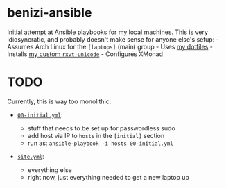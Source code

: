 # benizi-ansible

Initial attempt at Ansible playbooks for my local machines.  This is very
idiosyncratic, and probably doesn't make sense for anyone else's setup:
    - Assumes Arch Linux for the `[laptops]` (main) group
    - Uses [my dotfiles](https://github.com/benizi/dotfiles)
    - Installs [my custom `rxvt-unicode`](https://github.com/benizi/rxvt-unicode)
    - Configures XMonad

# TODO

Currently, this is way too monolithic:

- [`00-initial.yml`](00-initial.yml):
    - stuff that needs to be set up for passwordless sudo
    - add host via IP to `hosts` in the `[initial]` section
    - run as: `ansible-playbook -i hosts 00-initial.yml`

- [`site.yml`](site.yml):
    - everything else
    - right now, just everything needed to get a new laptop up
